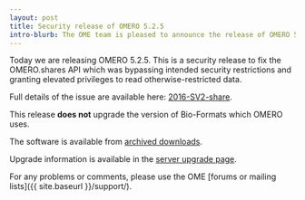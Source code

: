 ```yaml
---
layout: post
title: Security release of OMERO 5.2.5
intro-blurb: The OME team is pleased to announce the release of OMERO 5.2.5
---
```

Today we are releasing OMERO 5.2.5. This is a security release to fix
the OMERO.shares API which was bypassing intended security
restrictions and granting elevated privileges to read
otherwise-restricted data.

Full details of the issue are available here: [2016-SV2-share](https://www.openmicroscopy.org/site/products/omero/secvuln/2016-SV2-share).

This release **does not** upgrade the version of Bio-Formats which
OMERO uses.

The software is available from [archived downloads](https://downloads.openmicroscopy.org/omero/5.2.5).

Upgrade information is available in the [server upgrade page](https://www.openmicroscopy.org/site/support/omero5.2/sysadmins/server-upgrade.html).

For any problems or comments, please use the OME [forums or mailing lists]({{ site.baseurl }}/support/).
